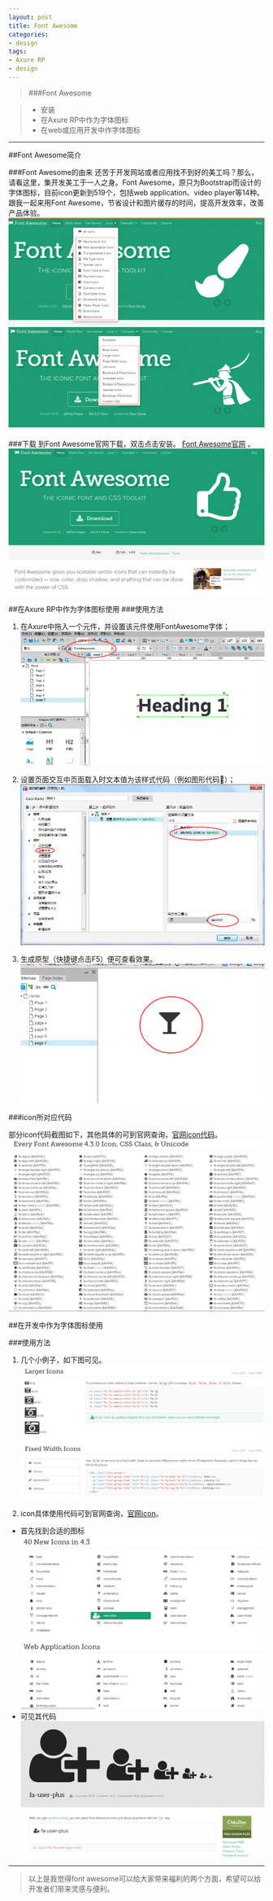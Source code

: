 ```yaml
---
layout: post
title: Font Awesome
categories:
- design
tags:
- Axure RP
- design
---
```



>###Font Awesome

>- 安装
>- 在Axure RP中作为字体图标
>- 在web或应用开发中作字体图标

---

##Font Awesome简介

###Font Awesome的由来
还苦于开发网站或者应用找不到好的美工吗？那么，请看这里，集开发美工于一人之身。Font Awesome，原只为Bootstrap而设计的字体图标，目前icon更新到519个，包括web application、video player等14种。跟我一起来用Font Awesome，节省设计和图片缓存的时间，提高开发效率，改善产品体验。
![](/image/icons.png)  
![](/image/examples.png)

###下载
到Font Awesome官网下载，双击点击安装。  [Font Awesome官网](http://fontawesome.io/ "http://fontawesome.io/") 。  
![](/image/fontawesome.png)

##在Axure RP中作为字体图标使用
###使用方法

1. 在Axure中拖入一个元件，并设置该元件使用FontAwesome字体；
![](/image/font.png)

2. 设置页面交互中页面载入时文本值为该样式代码（例如图形代码&#xf000;）；   
![](/image/load.png) 

3. 生成原型（快捷键点击F5）便可查看效果。     
![](/image/effect.png)  

###icon所对应代码

部分icon代码截图如下，其他具体的可到官网查询，[官网icon代码](http://fontawesome.io/cheatsheet/ "http://fontawesome.io/cheatsheet/")。  
![](/image/iconcode.png)   


##在开发中作为字体图标使用

###使用方法

1. 几个小例子，如下图可见。
![](/image/webicons.png)

2. icon具体使用代码可到官网查询，[官网icon](http://fontawesome.io/icons/ "http://fontawesome.io/icons/")。  
 
 - 首先找到合适的图标 ![](/image/particons.png)
 - 可见其代码  ![](/image/webcode.png)


------


> 以上是我觉得font awesome可以给大家带来福利的两个方面，希望可以给开发者们带来灵感与便利。